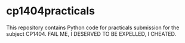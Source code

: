 # cp1404practicals

This repository contains Python code for practicals submission for the subject CP1404. FAIL ME, I DESERVED TO BE EXPELLED, I CHEATED.
